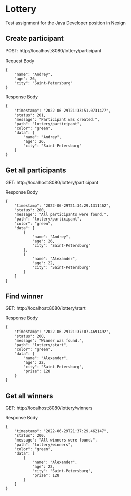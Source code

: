 # Lottery
Test assignment for the Java Developer position in Nexign

## Create participant
POST: http://localhost:8080/lottery/participant

Request Body
```
{
    "name": "Andrey",
    "age": 26,
    "city": "Saint-Petersburg"
}
```
Response Body
```
{
    "timestamp": "2022-06-29T21:33:51.0731477",
    "status": 201,
    "message": "Participant was created.",
    "path": "lottery/participant",
    "color": "green",
    "data": {
        "name": "Andrey",
        "age": 26,
        "city": "Saint-Petersburg"
    }
}
```

## Get all participants 
GET: http://localhost:8080/lottery/participant

Response Body
```
{
    "timestamp": "2022-06-29T21:34:29.1311462",
    "status": 200,
    "message": "All participants were found.",
    "path": "lottery/participant",
    "color": "green",
    "data": [
        {
            "name": "Andrey",
            "age": 26,
            "city": "Saint-Petersburg"
        },
        {
            "name": "Alexander",
            "age": 22,
            "city": "Saint-Petersburg"
        }
    ]
}
```

## Find winner 
GET: http://localhost:8080/lottery/start

Response Body
```
{
    "timestamp": "2022-06-29T21:37:07.4691492",
    "status": 200,
    "message": "Winner was found.",
    "path": "lottery/start",
    "color": "green",
    "data": {
        "name": "Alexander",
        "age": 22,
        "city": "Saint-Petersburg",
        "prize": 128
    }
}
```

## Get all winners 
GET: http://localhost:8080/lottery/winners

Response Body
```
{
    "timestamp": "2022-06-29T21:37:29.462147",
    "status": 200,
    "message": "All winners were found.",
    "path": "lottery/winners",
    "color": "green",
    "data": [
        {
            "name": "Alexander",
            "age": 22,
            "city": "Saint-Petersburg",
            "prize": 128
        }
    ]
}
```
